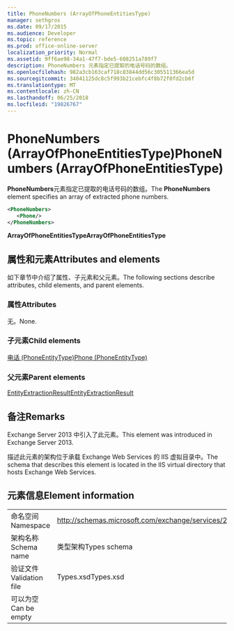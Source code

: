 ```yaml
---
title: PhoneNumbers (ArrayOfPhoneEntitiesType)
manager: sethgros
ms.date: 09/17/2015
ms.audience: Developer
ms.topic: reference
ms.prod: office-online-server
localization_priority: Normal
ms.assetid: 9ff6ae98-34a1-47f7-bde5-608251a789f7
description: PhoneNumbers 元素指定已提取的电话号码的数组。
ms.openlocfilehash: 982a3cb163caf718c83844dd56c305511366ea5d
ms.sourcegitcommit: 34041125dc8c5f993b21cebfc4f8b72f0fd2cb6f
ms.translationtype: MT
ms.contentlocale: zh-CN
ms.lasthandoff: 06/25/2018
ms.locfileid: "19826767"
---
```

# <a name="phonenumbers-arrayofphoneentitiestype"></a><span data-ttu-id="d143b-103">PhoneNumbers (ArrayOfPhoneEntitiesType)</span><span class="sxs-lookup"><span data-stu-id="d143b-103">PhoneNumbers (ArrayOfPhoneEntitiesType)</span></span>

<span data-ttu-id="d143b-104">**PhoneNumbers**元素指定已提取的电话号码的数组。</span><span class="sxs-lookup"><span data-stu-id="d143b-104">The **PhoneNumbers** element specifies an array of extracted phone numbers.</span></span> 
  
```XML
<PhoneNumbers>
   <Phone/>
</PhoneNumbers>
```

 <span data-ttu-id="d143b-105">**ArrayOfPhoneEntitiesType**</span><span class="sxs-lookup"><span data-stu-id="d143b-105">**ArrayOfPhoneEntitiesType**</span></span>
## <a name="attributes-and-elements"></a><span data-ttu-id="d143b-106">属性和元素</span><span class="sxs-lookup"><span data-stu-id="d143b-106">Attributes and elements</span></span>

<span data-ttu-id="d143b-107">如下章节中介绍了属性、子元素和父元素。</span><span class="sxs-lookup"><span data-stu-id="d143b-107">The following sections describe attributes, child elements, and parent elements.</span></span>
  
### <a name="attributes"></a><span data-ttu-id="d143b-108">属性</span><span class="sxs-lookup"><span data-stu-id="d143b-108">Attributes</span></span>

<span data-ttu-id="d143b-109">无。</span><span class="sxs-lookup"><span data-stu-id="d143b-109">None.</span></span>
  
### <a name="child-elements"></a><span data-ttu-id="d143b-110">子元素</span><span class="sxs-lookup"><span data-stu-id="d143b-110">Child elements</span></span>

[<span data-ttu-id="d143b-111">电话 (PhoneEntityType)</span><span class="sxs-lookup"><span data-stu-id="d143b-111">Phone (PhoneEntityType)</span></span>](phone-phoneentitytype.md)
  
### <a name="parent-elements"></a><span data-ttu-id="d143b-112">父元素</span><span class="sxs-lookup"><span data-stu-id="d143b-112">Parent elements</span></span>

[<span data-ttu-id="d143b-113">EntityExtractionResult</span><span class="sxs-lookup"><span data-stu-id="d143b-113">EntityExtractionResult</span></span>](entityextractionresult.md)
  
## <a name="remarks"></a><span data-ttu-id="d143b-114">备注</span><span class="sxs-lookup"><span data-stu-id="d143b-114">Remarks</span></span>

<span data-ttu-id="d143b-115">Exchange Server 2013 中引入了此元素。</span><span class="sxs-lookup"><span data-stu-id="d143b-115">This element was introduced in Exchange Server 2013.</span></span>
  
<span data-ttu-id="d143b-116">描述此元素的架构位于承载 Exchange Web Services 的 IIS 虚拟目录中。</span><span class="sxs-lookup"><span data-stu-id="d143b-116">The schema that describes this element is located in the IIS virtual directory that hosts Exchange Web Services.</span></span>
  
## <a name="element-information"></a><span data-ttu-id="d143b-117">元素信息</span><span class="sxs-lookup"><span data-stu-id="d143b-117">Element information</span></span>

|||
|:-----|:-----|
|<span data-ttu-id="d143b-118">命名空间</span><span class="sxs-lookup"><span data-stu-id="d143b-118">Namespace</span></span>  <br/> |http://schemas.microsoft.com/exchange/services/2006/types  <br/> |
|<span data-ttu-id="d143b-119">架构名称</span><span class="sxs-lookup"><span data-stu-id="d143b-119">Schema name</span></span>  <br/> |<span data-ttu-id="d143b-120">类型架构</span><span class="sxs-lookup"><span data-stu-id="d143b-120">Types schema</span></span>  <br/> |
|<span data-ttu-id="d143b-121">验证文件</span><span class="sxs-lookup"><span data-stu-id="d143b-121">Validation file</span></span>  <br/> |<span data-ttu-id="d143b-122">Types.xsd</span><span class="sxs-lookup"><span data-stu-id="d143b-122">Types.xsd</span></span>  <br/> |
|<span data-ttu-id="d143b-123">可以为空</span><span class="sxs-lookup"><span data-stu-id="d143b-123">Can be empty</span></span>  <br/> ||
   

